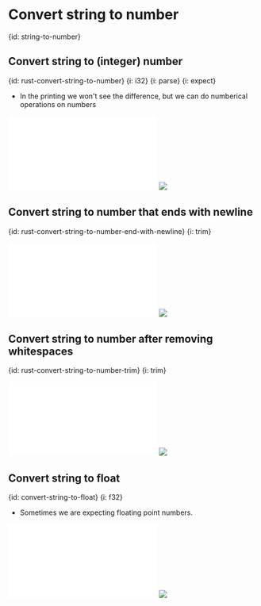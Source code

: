 # Convert string to number
{id: string-to-number}

## Convert string to (integer) number

{id: rust-convert-string-to-number}
{i: i32}
{i: parse}
{i: expect}

* In the printing we won't see the difference, but we can do numberical operations on numbers

![](examples/convert/string-to-int/src/main.rs)
![](examples/convert/string-to-int/out.out)

## Convert string to number that ends with newline
{id: rust-convert-string-to-number-end-with-newline}
{i: trim}

![](examples/convert/string-to-int-fail/src/main.rs)
![](examples/convert/string-to-int-fail/out.out)

## Convert string to number after removing whitespaces
{id: rust-convert-string-to-number-trim}
{i: trim}

![](examples/convert/string-to-int-trim/src/main.rs)
![](examples/convert/string-to-int-trim/out.out)

## Convert string to float
{id: convert-string-to-float}
{i: f32}

* Sometimes we are expecting floating point numbers.

![](examples/convert/string-to-float/src/main.rs)
![](examples/convert/string-to-float/out.out)

